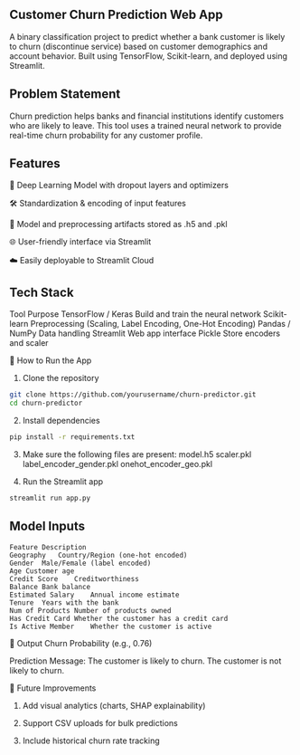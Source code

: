## Customer Churn Prediction Web App
A binary classification project to predict whether a bank customer is likely to churn (discontinue service) based on customer demographics and account behavior. Built using TensorFlow, Scikit-learn, and deployed using Streamlit.

## Problem Statement
Churn prediction helps banks and financial institutions identify customers who are likely to leave. This tool uses a trained neural network to provide real-time churn probability for any customer profile.

## Features
🧠 Deep Learning Model with dropout layers and optimizers

🛠 Standardization & encoding of input features

📁 Model and preprocessing artifacts stored as .h5 and .pkl

🌐 User-friendly interface via Streamlit

☁️ Easily deployable to Streamlit Cloud

## Tech Stack
Tool	Purpose
TensorFlow / Keras	Build and train the neural network
Scikit-learn	Preprocessing (Scaling, Label Encoding, One-Hot Encoding)
Pandas / NumPy	Data handling
Streamlit	Web app interface
Pickle	Store encoders and scaler

🚀 How to Run the App
1. Clone the repository
```bash
git clone https://github.com/yourusername/churn-predictor.git
cd churn-predictor
```
2. Install dependencies
```bash
pip install -r requirements.txt
```

3. Make sure the following files are present:
model.h5
scaler.pkl
label_encoder_gender.pkl
onehot_encoder_geo.pkl

4. Run the Streamlit app
```bash
streamlit run app.py
```

## Model Inputs
```
Feature	Description
Geography	Country/Region (one-hot encoded)
Gender	Male/Female (label encoded)
Age	Customer age
Credit Score	Creditworthiness
Balance	Bank balance
Estimated Salary	Annual income estimate
Tenure	Years with the bank
Num of Products	Number of products owned
Has Credit Card	Whether the customer has a credit card
Is Active Member	Whether the customer is active
```

🧠 Output
Churn Probability (e.g., 0.76)

Prediction Message:
The customer is likely to churn.
The customer is not likely to churn.

📌 Future Improvements
1. Add visual analytics (charts, SHAP explainability)

2. Support CSV uploads for bulk predictions

3. Include historical churn rate tracking
